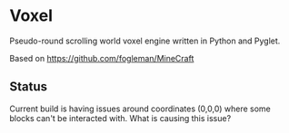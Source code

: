 # Voxel

Pseudo-round scrolling world voxel engine written in Python and Pyglet.

Based on https://github.com/fogleman/MineCraft

## Status
Current build is having issues around coordinates (0,0,0) where some blocks can't be interacted with. What is causing this issue?